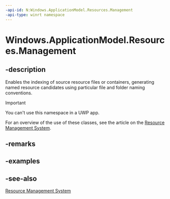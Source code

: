 ```yaml
---
-api-id: N:Windows.ApplicationModel.Resources.Management
-api-type: winrt namespace
---
```


# Windows.ApplicationModel.Resources.Management

## -description
Enables the indexing of source resource files or containers, generating named resource candidates using particular file and folder naming conventions.

> [!IMPORTANT]
> You can't use this namespace in a UWP app.

For an overview of the use of these classes, see the article on the [Resource Management System](http://msdn.microsoft.com/library/a090a59f-a8fa-489f-a600-9e7bfb67e5ad).

## -remarks

## -examples

## -see-also
[Resource Management System](http://msdn.microsoft.com/library/a090a59f-a8fa-489f-a600-9e7bfb67e5ad)
